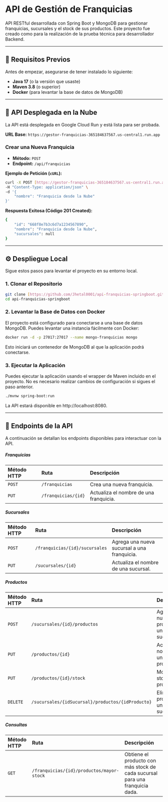 # API de Gestión de Franquicias

API RESTful desarrollada con Spring Boot y MongoDB para gestionar franquicias, sucursales y el stock de sus productos. Este proyecto fue creado como para la realización de la prueba técnica para desarrollador Backend.

---

## 🚀 Requisitos Previos

Antes de empezar, asegurarse de tener instalado lo siguiente:

* **Java 17** (o la versión que usaste)
* **Maven 3.8** (o superior)
* **Docker** (para levantar la base de datos de MongoDB)

---

## 🚀 API Desplegada en la Nube

La API está desplegada en Google Cloud Run y está lista para ser probada.

**URL Base:** `https://gestor-franquicias-365184637567.us-central1.run.app`

### Crear una Nueva Franquicia

- **Método:** `POST`
- **Endpoint:** `/api/franquicias`

**Ejemplo de Petición (`cURL`):**
```bash
curl -X POST [https://gestor-franquicias-365184637567.us-central1.run.app/api/franquicias](https://gestor-franquicias-365184637567.us-central1.run.app/api/franquicias) \
-H "Content-Type: application/json" \
-d '{
    "nombre": "Franquicia desde la Nube"
}'
```

**Respuesta Exitosa (Código 201 Created):**
```bash
{
    "id": "668f8e7b3c6d7a1234567890",
    "nombre": "Franquicia desde la Nube",
    "sucursales": null
}
```
---

## ⚙️ Despliegue Local

Sigue estos pasos para levantar el proyecto en su entorno local.

### 1. Clonar el Repositorio
```bash
git clone [https://github.com/Jhetal0001/api-franquicias-springboot.git](https://github.com/Jhetal0001/api-franquicias-springboot.git)
cd api-franquicias-springboot
```
### 2. Levantar la Base de Datos con Docker

El proyecto está configurado para conectarse a una base de datos MongoDB. Puedes levantar una instancia fácilmente con Docker:

```bash
docker run -d -p 27017:27017 --name mongo-franquicias mongo
```

Esto iniciará un contenedor de MongoDB al que la aplicación podrá conectarse.

### 3. Ejecutar la Aplicación

Puedes ejecutar la aplicación usando el wrapper de Maven incluido en el proyecto. No es necesario realizar cambios de configuración si sigues el paso anterior.

```bash
./mvnw spring-boot:run
```
La API estará disponible en http://localhost:8080.

---

## 📖 Endpoints de la API

A continuación se detallan los endpoints disponibles para interactuar con la API.

##### Franquicias

| Método HTTP | Ruta | Descripción |
|:---|:---|:---|
| `POST` | `/franquicias` | Crea una nueva franquicia. |
| `PUT` | `/franquicias/{id}` | Actualiza el nombre de una franquicia. |

##### Sucursales

| Método HTTP | Ruta | Descripción |
|:---|:---|:---|
| `POST` | `/franquicias/{id}/sucursales` | Agrega una nueva sucursal a una franquicia. |
| `PUT` | `/sucursales/{id}` | Actualiza el nombre de una sucursal. |

##### Productos

| Método HTTP | Ruta | Descripción |
|:---|:---|:---|
| `POST` | `/sucursales/{id}/productos` | Agrega un nuevo producto a una sucursal. |
| `PUT` | `/productos/{id}` | Actualiza el nombre de un producto. |
| `PUT` | `/productos/{id}/stock` | Modifica el stock de un producto. |
| `DELETE` | `/sucursales/{idSucursal}/productos/{idProducto}` | Elimina un producto de una sucursal. |

##### Consultas

| Método HTTP | Ruta | Descripción |
|:---|:---|:---|
| `GET` | `/franquicias/{id}/productos/mayor-stock` | Obtiene el producto con más stock de cada sucursal para una franquicia dada. |